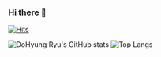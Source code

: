 ### Hi there 👋

<!--
**DoHyungRyu/DoHyungRyu** is a ✨ _special_ ✨ repository because its `README.md` (this file) appears on your GitHub profile.

Here are some ideas to get you started:

- 🔭 I’m currently working on ...
- 🌱 I’m currently learning ...
- 👯 I’m looking to collaborate on ...
- 🤔 I’m looking for help with ...
- 💬 Ask me about ...
- 📫 How to reach me: ...
- 😄 Pronouns: ...
- ⚡ Fun fact: ...
-->


[![Hits](https://hits.sh/github.com/Rehgud.svg?style=for-the-badge&color=d7f6cb&labelColor=ffffff)](https://hits.sh/github.com/Rehgud/)

![DoHyung Ryu's GitHub stats](https://github-readme-stats.vercel.app/api?username=Rehgud&show_icons=true&theme=Lighthighcontrast)
![Top Langs](https://github-readme-stats.vercel.app/api/top-langs/?username=Rehgud&layout=compact&show_icons=true&theme=Lighthighcontrast)
